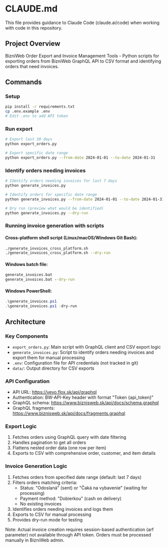 # CLAUDE.md

This file provides guidance to Claude Code (claude.ai/code) when working with code in this repository.

## Project Overview

BizniWeb Order Export and Invoice Management Tools - Python scripts for exporting orders from BizniWeb GraphQL API to CSV format and identifying orders that need invoices.

## Commands

### Setup
```bash
pip install -r requirements.txt
cp .env.example .env
# Edit .env to add API token
```

### Run export
```bash
# Export last 30 days
python export_orders.py

# Export specific date range
python export_orders.py --from-date 2024-01-01 --to-date 2024-01-31
```

### Identify orders needing invoices
```bash
# Identify orders needing invoices for last 7 days
python generate_invoices.py

# Identify orders for specific date range
python generate_invoices.py --from-date 2024-01-01 --to-date 2024-01-31

# Dry run (preview what would be identified)
python generate_invoices.py --dry-run
```

### Running invoice generation with scripts

#### Cross-platform shell script (Linux/macOS/Windows Git Bash):
```bash
./generate_invoices_cross_platform.sh
./generate_invoices_cross_platform.sh --dry-run
```

#### Windows batch file:
```cmd
generate_invoices.bat
generate_invoices.bat --dry-run
```

#### Windows PowerShell:
```powershell
.\generate_invoices.ps1
.\generate_invoices.ps1 -dry-run
```

## Architecture

### Key Components
- `export_orders.py`: Main script with GraphQL client and CSV export logic
- `generate_invoices.py`: Script to identify orders needing invoices and export them for manual processing
- `.env`: Configuration file for API credentials (not tracked in git)
- `data/`: Output directory for CSV exports

### API Configuration
- API URL: https://vevo.flox.sk/api/graphql
- Authentication: BW-API-Key header with format "Token {api_token}"
- GraphQL schema: https://www.biznisweb.sk/api/docs/schema.graphql
- GraphQL fragments: https://www.biznisweb.sk/api/docs/fragments.graphql

### Export Logic
1. Fetches orders using GraphQL query with date filtering
2. Handles pagination to get all orders
3. Flattens nested order data (one row per item)
4. Exports to CSV with comprehensive order, customer, and item details

### Invoice Generation Logic
1. Fetches orders from specified date range (default: last 7 days)
2. Filters orders matching criteria:
   - Status: "Odoslaná" (sent) or "Čaká na vybavenie" (waiting for processing)
   - Payment method: "Dobierkou" (cash on delivery)
   - No existing invoices
3. Identifies orders needing invoices and logs them
4. Exports to CSV for manual processing
5. Provides dry-run mode for testing

Note: Actual invoice creation requires session-based authentication (arf parameter) not available through API token. Orders must be processed manually in BizniWeb admin.